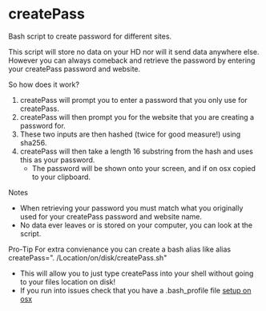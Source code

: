 # createPass
Bash script to create password for different sites.

This script will store no data on your HD nor will it send data anywhere else.
However you can always comeback and retrieve the password by entering your createPass password and website.

So how does it work? 
1) createPass will prompt you to enter a password that you only use for createPass. 
2) createPass will then prompt you for the website that you are creating a password for.
3) These two inputs are then hashed (twice for good measure!) using sha256.
4) createPass will then take a length 16 substring from the hash and uses this as your password.
	- The password will be shown onto your screen, and if on osx copied to your clipboard.

Notes
- When retrieving your password you must match what you originally used for your createPass password and website name.
- No data ever leaves or is stored on your computer, you can look at the script.

Pro-Tip
For extra convienance you can create a bash alias like
	alias createPass=". /Location/on/disk/createPass.sh"

- This will allow you to just type createPass into your shell without going to your files location on disk!
- If you run into issues check that you have a .bash_profile file [setup on osx](https://stackoverflow.com/questions/8967843/how-do-i-create-a-bash-alias)